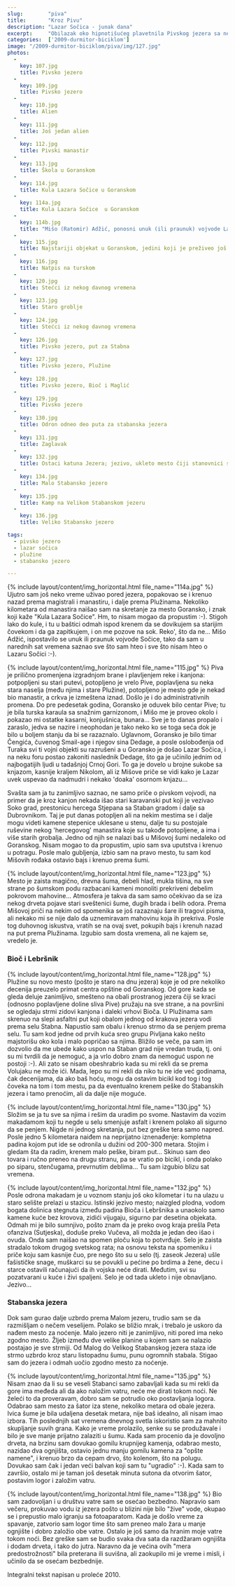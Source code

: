 ```yaml
---
slug:        "piva"
title:       "Kroz Pivu"
description: "Lazar Sočica - junak dana"
excerpt:     "Obilazak oko hipnotišućeg plavetnila Pivskog jezera sa neplaniranim stajanjem na nekoliko interesantnih mesta. Uspon prema stabanskim jezerima kroz klanac između Bioča i Lebršnika." 
categories:  ['2009-durmitor-biciklom']
image: "/2009-durmitor-biciklom/piva/img/127.jpg"
photos:
  -
    key: 107.jpg
    title: Pivsko jezero
  -
    key: 109.jpg
    title: Pivsko jezero
  -
    key: 110.jpg
    title: Alien
  -
    key: 111.jpg
    title: Još jedan alien
  -
    key: 112.jpg
    title: Pivski manastir
  -
    key: 113.jpg
    title: Škola u Goranskom
  -
    key: 114.jpg
    title: Kula Lazara Sočice u Goranskom
  -
    key: 114a.jpg
    title: Kula Lazara Sočice  u Goranskom
  -
    key: 114b.jpg
    title: "Mišo (Ratomir) Adžić, ponosni unuk (ili praunuk) vojvode Lazara Sočice, moj vodič po Goranskom; ovde mi pokazuje kamen sa kog se Lazar penjao na konja"
  -
    key: 115.jpg
    title: Najstariji objekat u Goranskom, jedini koji je preživeo još iz doba Dedage Čengića
  -
    key: 116.jpg
    title: Natpis na turskom
  -
    key: 120.jpg
    title: Stećci iz nekog davnog vremena
  -
    key: 123.jpg
    title: Staro groblje
  -
    key: 124.jpg
    title: Stećci iz nekog davnog vremena
  -
    key: 126.jpg
    title: Pivsko jezero, put za Stabna
  -
    key: 127.jpg
    title: Pivsko jezero, Plužine
  -
    key: 128.jpg
    title: Pivsko jezero, Bioč i Maglić
  -
    key: 129.jpg
    title: Pivsko jezero
  -
    key: 130.jpg
    title: Odron odneo deo puta za stabanska jezera
  -
    key: 131.jpg
    title: Zaglavak
  -
    key: 132.jpg
    title: Ostaci katuna Jezera; jezivo, ukleto mesto čiji stanovnici su stradali 1943. tokom Pete ofanzive
  -
    key: 134.jpg
    title: Malo Stabansko jezero
  -
    key: 135.jpg
    title: Kamp na Velikom Stabanskom jezeru
  -
    key: 136.jpg
    title: Veliko Stabansko jezero

tags:
  - pivsko jezero
  - lazar sočica
  - plužine
  - stabansko jezero

---
```


{% include layout/content/img_horizontal.html file_name="114a.jpg" %}
Ujutro sam još neko vreme uživao pored jezera, popakovao se i krenuo nazad prema magistrali i manastiru, i dalje prema 
Plužinama. Nekoliko kilometara od manastira naišao sam na skretanje za mesto Goransko, i znak koji kaže "Kula Lazara 
Sočice". Hm, to nisam mogao da propustim :-). Stigoh lako do kule, i tu u baštici odmah ispod krenem da se dovikujem sa 
starijim čovekom i da ga zapitkujem, i on me pozove na sok. Reko', što da ne... Mišo Adžić, ispostavilo se unuk ili 
praunuk vojvode Sočice, tako da sam u narednih sat vremena saznao sve što sam hteo i sve što nisam hteo o Lazaru Sočici :-).

{% include layout/content/img_horizontal.html file_name="115.jpg" %}
Piva je prilično promenjena izgradnjom brane i plavljenjem reke i kanjona: potpopljeni su stari putevi, potopljeno je 
vrelo Pive, poplavljena su neka stara naselja (među njima i stare Plužine), potopljeno je mesto gde je nekad bio 
manastir, a crkva je izmeštena iznad. Došlo je i do administrativnih promena. Do pre pedesetak godina, Goransko je 
oduvek bilo centar Pive; tu je bila turska karaula sa snažnim garnizonom, i Mišo me je proveo okolo i pokazao mi 
ostatke kasarni, konjušnica, bunara... Sve je to danas propalo i zaraslo, jedva se nazire i neophodan je tako neko ko 
se toga seća dok je bilo u boljem stanju da bi se razaznalo. Uglavnom, Goransko je bilo timar Čengića, čuvenog Smail-age 
i njegov sina Dedage, a posle oslobođenja od Turaka svi ti vojni objekti su razrušeni a u Goransko je došao Lazar 
Sočica, i na neku foru postao zakoniti naslednik Dedage, što ga je učinilo jednim od najbogatijih ljudi u tadašnjoj 
Crnoj Gori. To ga je dovelo u brojne sukobe sa knjazom, kasnije kraljem Nikolom, ali iz Mišove priče se vidi kako je 
Lazar uvek uspevao da nadmudri i nekako 'doaka' osornom knjazu...

Svašta sam ja tu zanimljivo saznao, ne samo priče o pivskom vojvodi, na primer da je kroz kanjon nekada išao stari 
karavanski put koji je vezivao Soko grad, prestonicu hercega Stjepana sa Staban gradom i dalje sa Dubrovnikom. Taj je 
put danas potopljen ali na nekim mestima se i dalje mogu videti kamene stepenice uklesane u stenu, dalje tu su 
postojale ruševine nekog 'hercegovog' manastira koje su takođe potopljene, a ima i više starih grobalja. Jedno od njih 
se nalazi baš u Mišovoj šumi nedaleko od Goranskog. Nisam mogao to da propustim, upio sam sva uputstva i krenuo u 
potragu. Posle malo gubljenja, izbio sam na pravo mesto, tu sam kod Mišovih rođaka ostavio bajs i krenuo prema šumi.

{% include layout/content/img_horizontal.html file_name="123.jpg" %}
Mesto je zaista magično, drevna šuma, debeli hlad, mukla tišina, na sve strane po šumskom podu razbacani kameni 
monoliti prekriveni debelim pokrovom mahovine... Atmosfera je takva da sam samo očekivao da se iza nekog drveta pojave 
stari sveštenici šume, dugih brada i belih odora. Prema Mišovoj priči na nekim od spomenika se još razaznaju šare ili 
tragovi pisma, ali nekako mi se nije dalo da uznemiravam mahovinu koja ih prekriva. Posle tog duhovnog iskustva, vratih 
se na ovaj svet, pokupih bajs i krenuh nazad na put prema Plužinama. Izgubio sam dosta vremena, ali ne kajem se, vredelo je.

### Bioč i Lebršnik 

{% include layout/content/img_horizontal.html file_name="128.jpg" %}
Plužine su novo mesto (pošto je staro na dnu jezera) koje je od pre nekoliko decenija preuzelo primat centra opštine od 
Goranskog. Od gore kada se gleda deluje zanimljivo, smešteno na obali prostranog jezera čiji se kraci (odnosno 
poplavljene doline sliva Pive) pružaju na sve strane, a na površini se ogledaju strmi zidovi kanjona i daleki vrhovi 
Bioča. U Plužinama sam skrenuo na slepi asfaltni put koji obalom jednog od krakova jezera vodi prema selu Stabna. 
Napustio sam obalu i krenuo strmo da se penjem prema selu. Tu sam kod jedne od prvih kuća sreo grupu Pivljana kako nešto 
majstorišu oko kola i malo popričao sa njima. Bližilo se veče, pa sam im dozvolio da me ubede kako uspon na Staban grad 
nije vredan truda, tj. oni su mi tvrdili da je nemoguć, a ja vrlo dobro znam da nemoguć uspon ne postoji :-). Ali zato 
se nisam obeshrabrio kada su mi rekli da se prema Volujaku ne može ići. Mada, lepo su mi rekli da niko tu ne ide već 
godinama, čak decenijama, da ako baš hoću, mogu da ostavim bicikl kod tog i tog čoveka na tom i tom mestu, pa da 
eventualno krenem peške do Stabanskih jezera i tamo prenoćim, ali da dalje nije moguće.

{% include layout/content/img_horizontal.html file_name="130.jpg" %}
Složim se ja tu sve sa njima i rešim da uradim po svome. Nastavim da vozim makadamom koji tu negde u selu smenjuje 
asfalt i krenem polako ali sigurno da se penjem. Nigde ni jednog skretanja, put bez greške tera samo napred. Posle 
jedno 5 kilometara naiđem na neprijatno iznenađenje: kompletna padina kojom put ide se odronila u dužini od 200-300 
metara. Stojim i gledam šta da radim, krenem malo peške, biram put... Skinuo sam deo tovara i ručno preneo na drugu 
stranu, pa se vratio po bicikl, i onda polako po siparu, stenčugama, prevrnutim deblima... Tu sam izgubio blizu sat 
vremena.

{% include layout/content/img_horizontal.html file_name="132.jpg" %}
Posle odrona makadam je u voznom stanju još oko kilometar i tu na ulazu u staro selište prelazi u stazicu. Istinski 
jezivo mesto; naizgled plodna, vodom bogata dolinica stegnuta između padina Bioča i Lebršnika a unaokolo samo kamene 
kuće bez krovova, zidići vijugaju, sigurno par desetina objekata. Odmah mi je bilo sumnjivo, pošto znam da je preko 
ovog kraja prešla Peta ofanziva (Sutjeska), doduše preko Vučeva, ali možda je jedan deo išao i ovuda. Onda sam naišao 
na spomen ploču koja to potvrđuje. Selo je zaista stradalo tokom drugog svetskog rata; na osnovu teksta na spomeniku i 
priče koju sam kasnije čuo, pre nego što su u selo (tj. zaseok Jezera) ušle fašističke snage, muškarci su se povukli u 
pećine po brdima a žene, decu i starce ostavili računajući da ih vojska neće dirati. Međutim, svi su pozatvarani u kuće 
i živi spaljeni. Selo je od tada ukleto i nije obnavljano. Jezivo...

### Stabanska jezera 

Dok sam gurao dalje uzbrdo prema Malom jezeru, trudio sam se da razmišljam o nečem veselijem. Polako se bližio mrak, i 
trebalo je uskoro da nađem mesto za noćenje. Malo jezero niti je zanimljivo, niti pored ima neko zgodno mesto. Žljeb 
između dve velike planine u kojem sam se nalazio postajao je sve strmiji. Od Malog do Velikog Stabanskog jezera staza 
ide strmo uzbrdo kroz staru listopadnu šumu, punu ogromnih stabala. Stigao sam do jezera i odmah uočio zgodno mesto za 
noćenje.

{% include layout/content/img_horizontal.html file_name="135.jpg" %}
Nisam znao da li su se veseli Stabanci samo zabavljali kada su mi rekli da gore ima međeda ali da ako naložim vatru, 
neće me dirati tokom noći. Ne želeći to da proveravam, dobro sam se potrudio oko postavljanja logora. Odabrao sam mesto 
za šator iza stene, nekoliko metara od obale jezera. Ivica šume je bila udaljena desetak metara, nije baš idealno, ali 
nisam imao izbora. Tih poslednjih sat vremena dnevnog svetla iskoristio sam za mahnito skupljanje suvih grana. Kako je 
vreme prolazilo, senke su se produžavale i bilo je sve manje prijatno zalaziti u šumu. Kada sam procenio da je dovoljno 
drveta, na brzinu sam dovukao gomilu krupnijeg kamenja, odabrao mesto, nazidao dva ognjišta, ostavio jednu manju gomilu 
kamena za "opšte namene", i krenuo brzo da cepam drvo, što kolenom, što na polugu. Dovukao sam čak i jedan veći balvan 
koji sam tu "ugradio" :-). Kada sam to završio, ostalo mi je taman još desetak minuta sutona da otvorim šator, postavim 
logor i založim vatru.

{% include layout/content/img_horizontal.html file_name="138.jpg" %}
Bio sam zadovoljan i u društvu vatre sam se osećao bezbedno. Napravio sam večeru, prokuvao vodu iz jezera pošto u 
blizini nije bilo "žive" vode, okupao se i prepustio malo igranju sa fotoaparatom. Kada je došlo vreme za spavanje, 
zatvorio sam logor time što sam preneo malo žara u manje ognjište i dobro založio obe vatre. Ostalo je još samo da 
hranim moje vatre tokom noći. Bez greške sam se budio svaka dva sata da razdžaram ognjišta i dodam drveta, i tako do 
jutra. Naravno da je većina ovih "mera predostrožnosti" bila preterana ili suvišna, ali zaokupilo mi je vreme i misli, 
i učinilo da se osećam bezbednije.

<span class="caption text-muted pull-right">Integralni tekst napisan u proleće 2010.</span>